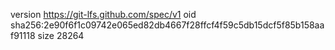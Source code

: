version https://git-lfs.github.com/spec/v1
oid sha256:2e90f6f1c09742e065ed82db4667f28ffcf4f59c5db15dcf5f85b158aaf91118
size 28264
